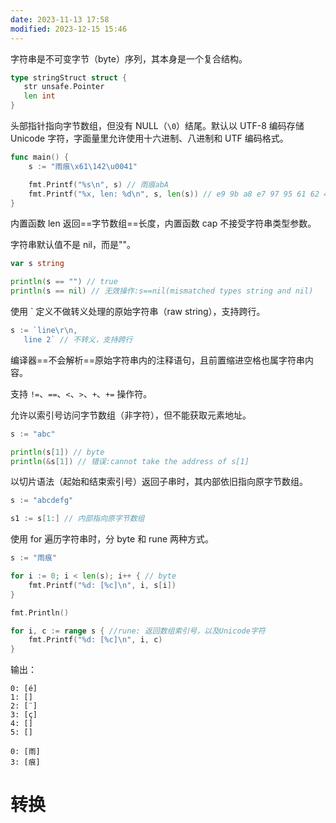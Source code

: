 ```yaml
---
date: 2023-11-13 17:58
modified: 2023-12-15 15:46
---
```

字符串是不可变字节（byte）序列，其本身是一个复合结构。
```go
type stringStruct struct {
   str unsafe.Pointer
   len int
}
```

头部指针指向字节数组，但没有 NULL（`\0`）结尾。默认以 UTF-8 编码存储 Unicode 字符，字面量里允许使用十六进制、八进制和 UTF 编码格式。
```go
func main() { 
	s := "雨痕\x61\142\u0041"

	fmt.Printf("%s\n", s) // 雨痕abA
	fmt.Printf("%x, len: %d\n", s, len(s)) // e9 9b a8 e7 97 95 61 62 41, len: 9
}
```

内置函数 len 返回==字节数组==长度，内置函数 cap 不接受字符串类型参数。

字符串默认值不是 nil，而是""。
```go
var s string

println(s == "") // true
println(s == nil) // 无效操作:s==nil(mismatched types string and nil)
```

使用  \`  定义不做转义处理的原始字符串（raw string），支持跨行。
```go
s := `line\r\n,
   line 2` // 不转义，支持跨行
```

编译器==不会解析==原始字符串内的注释语句，且前置缩进空格也属字符串内容。

支持 `!=`、`==`、`<`、`>`、`+`、`+=` 操作符。

允许以索引号访问字节数组（非字符），但不能获取元素地址。
```go
s := "abc"

println(s[1]) // byte
println(&s[1]) // 错误:cannot take the address of s[1]
```

以切片语法（起始和结束索引号）返回子串时，其内部依旧指向原字节数组。
```go
s := "abcdefg"

s1 := s[1:] // 内部指向原字节数组
```

使用 for 遍历字符串时，分 byte 和 rune 两种方式。
```go
s := "雨痕"

for i := 0; i < len(s); i++ { // byte
	fmt.Printf("%d: [%c]\n", i, s[i]) 
} 

fmt.Println()

for i, c := range s { //rune: 返回数组索引号，以及Unicode字符
	fmt.Printf("%d: [%c]\n", i, c)
}
```
输出：
```shell
0: [é]
1: []
2: [¨]
3: [ç]
4: []
5: []

0: [雨]
3: [痕]
```

# 转换

